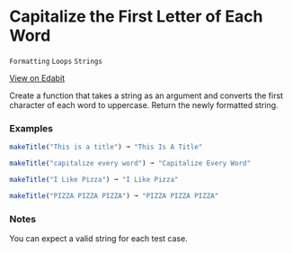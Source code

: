 # Capitalize the First Letter of Each Word

`Formatting` `Loops` `Strings`

[View on Edabit](https://edabit.com/challenge/LvtsCQNpx7CwHGubf)

Create a function that takes a string as an argument and converts the first character of each word to uppercase. Return the newly formatted string.

### Examples

```js
makeTitle("This is a title") ➞ "This Is A Title"

makeTitle("capitalize every word") ➞ "Capitalize Every Word"

makeTitle("I Like Pizza") ➞ "I Like Pizza"

makeTitle("PIZZA PIZZA PIZZA") ➞ "PIZZA PIZZA PIZZA"
```

### Notes

You can expect a valid string for each test case.
